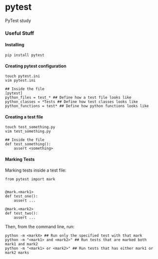 # pytest
PyTest study

### Useful Stuff
#### Installing
    pip install pytest

#### Creating pytest configuration
    touch pytest.ini
    vim pytest.ini

    ## Inside the file
    [pytest]
    python_files = test_* ## Define how a test file looks like
    python_classes = *Tests ## Define how test classes looks like
    python_functions = test* ## Define how python functions looks like

#### Creating a test file

    touch test_something.py
    vim test_something.py

    ## Inside the file
    def test_something():
        assert <something>

#### Marking Tests
Marking tests inside a test file:

    from pytest import mark
    
    
    @mark.<mark1>
    def test_one():
        assert ...
    
    @mark.<mark2>
    def test_two():
        assert ...

Then, from the command line, run:

    python -m <markX> ## Run only the specified test with that mark
    python -m "<mark1> and <mark2>" ## Run tests that are marked both mark1 and mark2
    python -m "<mark1> or <mark2>" ## Run tests that has either mark1 or mark2 marks
